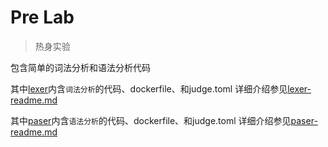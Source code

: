 # Pre Lab
> 热身实验

包含简单的词法分析和语法分析代码

其中[lexer](./lexer/)内含`词法分析`的代码、dockerfile、和judge.toml
详细介绍参见[lexer-readme.md](./lexer/readme.md)

其中[paser](./paser/)内含`语法分析`的代码、dockerfile、和judge.toml
详细介绍参见[paser-readme.md](./paser/readme.md)